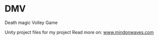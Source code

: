 # DMV
Death magic Volley Game

Unity project files for my project
Read more on:
www.mindonwaves.com
